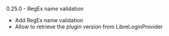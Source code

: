 0.25.0 - RegEx name validation

- Add RegEx name validation
- Allow to retrieve the plugin version from LibreLoginProvider